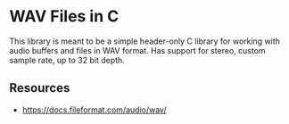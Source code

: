 # WAV Files in C

This library is meant to be a simple header-only C library for working with audio buffers and files in WAV format. Has support for stereo, custom sample rate, up to 32 bit depth.

## Resources

- <https://docs.fileformat.com/audio/wav/>

